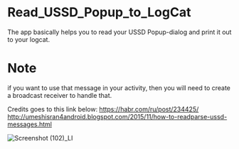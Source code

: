 # Read_USSD_Popup_to_LogCat
The app basically helps you to read your USSD Popup-dialog and print it out to your logcat.

# Note
if you want to use that message in your activity, then you will need to create a broadcast receiver to handle that.

Credits goes to this link below:
https://habr.com/ru/post/234425/
http://umeshisran4android.blogspot.com/2015/11/how-to-readparse-ussd-messages.html


![Screenshot (102)_LI](https://user-images.githubusercontent.com/36895007/63706075-7a704000-c826-11e9-8d18-e4bb0f9059e6.jpg)

